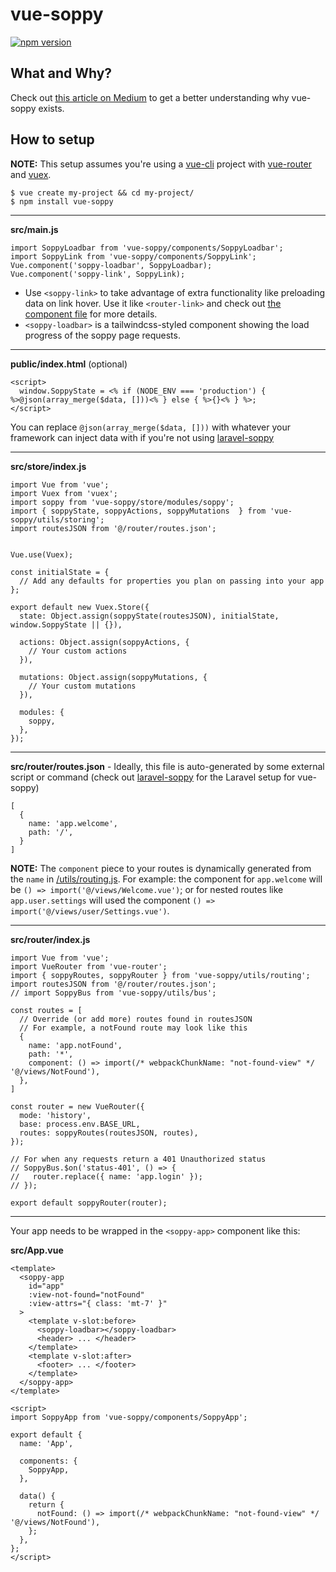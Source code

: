 # vue-soppy

[![npm version](https://badge.fury.io/js/vue-soppy.svg)](https://badge.fury.io/js/vue-soppy)

## What and Why?
Check out [this article on Medium](https://medium.com/@kevinkirchner/a-ready-to-try-concept-in-response-to-second-guessing-the-modern-web-6946ec4d0598) to get a better understanding why vue-soppy exists.

## How to setup

__NOTE:__ This setup assumes you're using a [vue-cli](https://cli.vuejs.org/) project with [vue-router](https://router.vuejs.org/) and [vuex](https://vuex.vuejs.org/).

```
$ vue create my-project && cd my-project/
$ npm install vue-soppy
```

---

__src/main.js__
```
import SoppyLoadbar from 'vue-soppy/components/SoppyLoadbar';
import SoppyLink from 'vue-soppy/components/SoppyLink';
Vue.component('soppy-loadbar', SoppyLoadbar);
Vue.component('soppy-link', SoppyLink);
```

- Use `<soppy-link>` to take advantage of extra functionality like preloading data on link hover. Use it like `<router-link>` and check out [the component file](https://github.com/truefrontier/vue-soppy/blob/master/components/SoppyLink.vue) for more details.
- `<soppy-loadbar>` is a tailwindcss-styled component showing the load progress of the soppy page requests.

---

__public/index.html__ (optional)
```
<script>
  window.SoppyState = <% if (NODE_ENV === 'production') { %>@json(array_merge($data, []))<% } else { %>{}<% } %>;
</script>
```

You can replace `@json(array_merge($data, []))` with whatever your framework can inject data with if you're not using [laravel-soppy](https://github.com/truefrontier/laravel-soppy)

---

__src/store/index.js__
```
import Vue from 'vue';
import Vuex from 'vuex';
import soppy from 'vue-soppy/store/modules/soppy';
import { soppyState, soppyActions, soppyMutations  } from 'vue-soppy/utils/storing';
import routesJSON from '@/router/routes.json';


Vue.use(Vuex);

const initialState = {
  // Add any defaults for properties you plan on passing into your app
};

export default new Vuex.Store({
  state: Object.assign(soppyState(routesJSON), initialState, window.SoppyState || {}),

  actions: Object.assign(soppyActions, {
    // Your custom actions
  }),

  mutations: Object.assign(soppyMutations, {
    // Your custom mutations
  }),

  modules: {
    soppy,
  },
});
```

---

__src/router/routes.json__ - Ideally, this file is auto-generated by some external script or command (check out [laravel-soppy](https://github.com/truefrontier/laravel-soppy) for the Laravel setup for vue-soppy)
```
[
  {
    name: 'app.welcome',
    path: '/',
  }
]
```

__NOTE:__ The `component` piece to your routes is dynamically generated from the `name` in [/utils/routing.js](https://github.com/truefrontier/vue-soppy/blob/master/utils/routing.js#L5). For example: the component for `app.welcome` will be `() => import('@/views/Welcome.vue')`; or for nested routes like `app.user.settings` will used the component `() => import('@/views/user/Settings.vue')`. 

---

__src/router/index.js__
```
import Vue from 'vue';
import VueRouter from 'vue-router';
import { soppyRoutes, soppyRouter } from 'vue-soppy/utils/routing';
import routesJSON from '@/router/routes.json';
// import SoppyBus from 'vue-soppy/utils/bus';

const routes = [
  // Override (or add more) routes found in routesJSON
  // For example, a notFound route may look like this
  {
    name: 'app.notFound',
    path: '*',
    component: () => import(/* webpackChunkName: "not-found-view" */ '@/views/NotFound'),
  },
]

const router = new VueRouter({
  mode: 'history',
  base: process.env.BASE_URL,
  routes: soppyRoutes(routesJSON, routes),
});

// For when any requests return a 401 Unauthorized status
// SoppyBus.$on('status-401', () => {
//   router.replace({ name: 'app.login' });
// });

export default soppyRouter(router);
```

---

Your app needs to be wrapped in the `<soppy-app>` component like this:

__src/App.vue__ 
```
<template>
  <soppy-app
    id="app"
    :view-not-found="notFound"
    :view-attrs="{ class: 'mt-7' }"
  >
    <template v-slot:before>
      <soppy-loadbar></soppy-loadbar>
      <header> ... </header>
    </template>
    <template v-slot:after>
      <footer> ... </footer>
    </template>
  </soppy-app>
</template>

<script>
import SoppyApp from 'vue-soppy/components/SoppyApp';

export default {
  name: 'App',

  components: {
    SoppyApp,
  },

  data() {
    return {
      notFound: () => import(/* webpackChunkName: "not-found-view" */ '@/views/NotFound'),
    };
  },
};
</script>

```